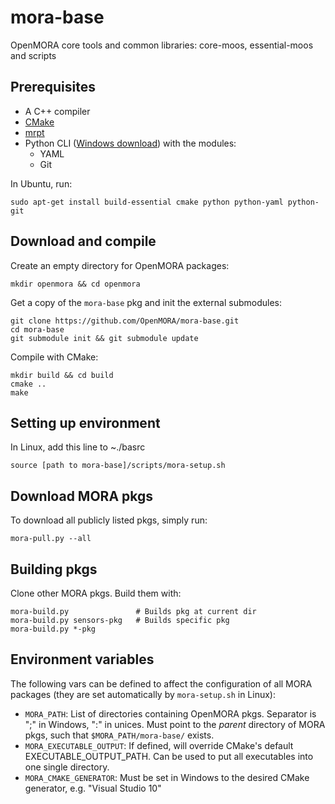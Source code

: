 mora-base
=========
OpenMORA core tools and common libraries: core-moos, essential-moos and scripts

## Prerequisites 
  * A C++ compiler
  * [CMake](http://www.cmake.org/)
  * [mrpt](http://www.mrpt.org/)
  * Python CLI ([Windows download](https://www.python.org/download/windows)) with the modules:
    * YAML
    * Git

In Ubuntu, run: 

    sudo apt-get install build-essential cmake python python-yaml python-git

## Download and compile
Create an empty directory for OpenMORA packages:

    mkdir openmora && cd openmora

Get a copy of the `mora-base` pkg and init the external submodules:

    git clone https://github.com/OpenMORA/mora-base.git
    cd mora-base
    git submodule init && git submodule update

Compile with CMake:

    mkdir build && cd build 
    cmake ..
    make

## Setting up environment
In Linux, add this line to ~./basrc

    source [path to mora-base]/scripts/mora-setup.sh

## Download MORA pkgs
To download all publicly listed pkgs, simply run: 

    mora-pull.py --all

## Building pkgs

Clone other MORA pkgs. 
Build them with:

    mora-build.py               # Builds pkg at current dir
    mora-build.py sensors-pkg   # Builds specific pkg
    mora-build.py *-pkg
    
## Environment variables
The following vars can be defined to affect the configuration of all MORA packages (they are set automatically by `mora-setup.sh` in Linux):

  * `MORA_PATH`: List of directories containing OpenMORA pkgs. Separator is ";" in Windows, ":" in unices. Must point to the *parent* directory of MORA pkgs, such that  `$MORA_PATH/mora-base/` exists.
  * `MORA_EXECUTABLE_OUTPUT`: If defined, will override CMake's default EXECUTABLE_OUTPUT_PATH. Can be used to put all executables into one single directory.
  * `MORA_CMAKE_GENERATOR`: Must be set in Windows to the desired CMake generator, e.g. "Visual Studio 10"

